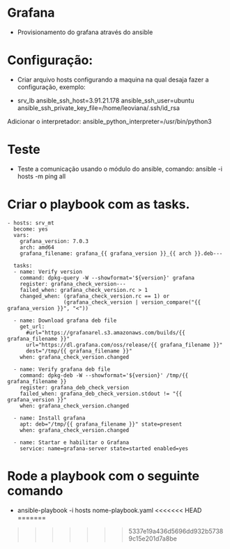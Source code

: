 # Grafana

- Provisionamento do grafana através do ansible

# Configuração:

- Criar arquivo hosts configurando a maquina na qual desaja fazer a configuração, exemplo:

- srv_lb  ansible_ssh_host=3.91.21.178 ansible_ssh_user=ubuntu ansible_ssh_private_key_file=/home/leoviana/.ssh/id_rsa

Adicionar o interpretador:
ansible_python_interpreter=/usr/bin/python3

# Teste

- Teste a comunicação usando o módulo do ansible, comando: ansible -i hosts -m ping all

# Criar o playbook com as tasks.

    - hosts: srv_mt
      become: yes
      vars:
        grafana_version: 7.0.3
        arch: amd64
        grafana_filename: grafana_{{ grafana_version }}_{{ arch }}.deb---
    
      tasks:
      - name: Verify version
        command: dpkg-query -W --showformat='${version}' grafana
        register: grafana_check_version---
        failed_when: grafana_check_version.rc > 1
        changed_when: (grafana_check_version.rc == 1) or
                      (grafana_check_version | version_compare("{{ grafana_version }}", "<"))
    
      - name: Download grafana deb file
        get_url:
          #url="https://grafanarel.s3.amazonaws.com/builds/{{ grafana_filename }}"
          url="https://dl.grafana.com/oss/release/{{ grafana_filename }}"
          dest="/tmp/{{ grafana_filename }}"
        when: grafana_check_version.changed
    
      - name: Verify grafana deb file
        command: dpkg-deb -W --showformat='${version}' /tmp/{{ grafana_filename }}
        register: grafana_deb_check_version
        failed_when: grafana_deb_check_version.stdout != "{{ grafana_version }}"
        when: grafana_check_version.changed
    
      - name: Install grafana
        apt: deb="/tmp/{{ grafana_filename }}" state=present
        when: grafana_check_version.changed

      - name: Startar e habilitar o Grafana
        service: name=grafana-server state=started enabled=yes
        
        
 # Rode a playbook com o seguinte comando
 
 - ansible-playbook -i hosts nome-playbook.yaml
<<<<<<< HEAD
=======
     
>>>>>>> 5337e19a436d5696dd932b57389c15e201d7a8be
